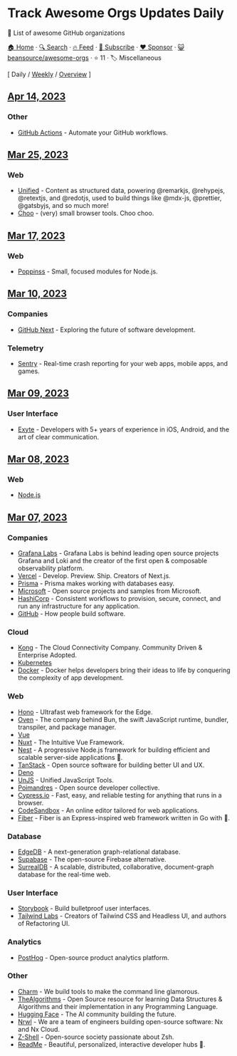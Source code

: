 # Track Awesome Orgs Updates Daily

🥰 List of awesome GitHub organizations

[🏠 Home](/README.md) · [🔍 Search](https://www.trackawesomelist.com/search/) · [🔥 Feed](https://www.trackawesomelist.com/beansource/awesome-orgs/rss.xml) · [📮 Subscribe](https://trackawesomelist.us17.list-manage.com/subscribe?u=d2f0117aa829c83a63ec63c2f&id=36a103854c) · [❤️  Sponsor](https://github.com/sponsors/theowenyoung) · [😺 beansource/awesome-orgs](https://github.com/beansource/awesome-orgs) · ⭐ 11 · 🏷️ Miscellaneous

[ Daily / [Weekly](/content/beansource/awesome-orgs/week/README.md) / [Overview](/content/beansource/awesome-orgs/readme/README.md) ]

## [Apr 14, 2023](/content/2023/04/14/README.md)

### Other

*   [GitHub Actions](https://github.com/actions) - Automate your GitHub workflows.

## [Mar 25, 2023](/content/2023/03/25/README.md)

### Web

*   [Unified](https://github.com/unifiedjs) - Content as structured data, powering @remarkjs, @rehypejs, @retextjs, and @redotjs, used to build things like @mdx-js, @prettier, @gatsbyjs, and so much more!
*   [Choo](https://github.com/choojs) - (very) small browser tools. Choo choo.

## [Mar 17, 2023](/content/2023/03/17/README.md)

### Web

*   [Poppinss](https://github.com/poppinss) - Small, focused modules for Node.js.

## [Mar 10, 2023](/content/2023/03/10/README.md)

### Companies

*   [GitHub Next](https://github.com/githubnext) - Exploring the future of software development.

### Telemetry

*   [Sentry](https://github.com/getsentry) - Real-time crash reporting for your web apps, mobile apps, and games.

## [Mar 09, 2023](/content/2023/03/09/README.md)

### User Interface

*   [Exyte](https://github.com/exyte) - Developers with 5+ years of experience in iOS, Android, and the art of clear communication.

## [Mar 08, 2023](/content/2023/03/08/README.md)

### Web

*   [Node.js](https://github.com/nodejs)

## [Mar 07, 2023](/content/2023/03/07/README.md)

### Companies

*   [Grafana Labs](https://github.com/grafana) - Grafana Labs is behind leading open source projects Grafana and Loki and the creator of the first open & composable observability platform.
*   [Vercel](https://github.com/vercel) - Develop. Preview. Ship. Creators of Next.js.
*   [Prisma](https://github.com/prisma) - Prisma makes working with databases easy.
*   [Microsoft](https://github.com/microsoft) - Open source projects and samples from Microsoft.
*   [HashiCorp](https://github.com/hashicorp) - Consistent workflows to provision, secure, connect, and run any infrastructure for any application.
*   [GitHub](https://github.com/github) - How people build software.

### Cloud

*   [Kong](https://github.com/Kong) - The Cloud Connectivity Company. Community Driven & Enterprise Adopted.
*   [Kubernetes](https://github.com/kubernetes)
*   [Docker](https://github.com/docker) - Docker helps developers bring their ideas to life by conquering the complexity of app development.

### Web

*   [Hono](https://github.com/honojs) - Ultrafast web framework for the Edge.
*   [Oven](https://github.com/oven-sh) - The company behind Bun, the swift JavaScript runtime, bundler, transpiler, and package manager.
*   [Vue](https://github.com/vuejs)
*   [Nuxt](https://github.com/nuxt) - The Intuitive Vue Framework.
*   [Nest](https://github.com/nestjs) - A progressive Node.js framework for building efficient and scalable server-side applications 🚀.
*   [TanStack](https://github.com/TanStack) - Open source software for building better UI and UX.
*   [Deno](https://github.com/denoland)
*   [UnJS](https://github.com/unjs) - Unified JavaScript Tools.
*   [Poimandres](https://github.com/pmndrs) - Open source developer collective.
*   [Cypress.io](https://github.com/cypress-io) - Fast, easy, and reliable testing for anything that runs in a browser.
*   [CodeSandbox](https://github.com/codesandbox) - An online editor tailored for web applications.
*   [Fiber](https://github.com/gofiber) - Fiber is an Express-inspired web framework written in Go with 💖.

### Database

*   [EdgeDB](https://github.com/edgedb) - A next-generation graph-relational database.
*   [Supabase](https://github.com/supabase) - The open-source Firebase alternative.
*   [SurrealDB](https://github.com/surrealdb) - A scalable, distributed, collaborative, document-graph database for the real-time web.

### User Interface

*   [Storybook](https://github.com/storybookjs) - Build bulletproof user interfaces.
*   [Tailwind Labs](https://github.com/tailwindlabs) - Creators of Tailwind CSS and Headless UI, and authors of Refactoring UI.

### Analytics

*   [PostHog](https://github.com/PostHog) - Open-source product analytics platform.

### Other

*   [Charm](https://github.com/charmbracelet) - We build tools to make the command line glamorous.
*   [TheAlgorithms](https://github.com/thealgorithms) - Open Source resource for learning Data Structures & Algorithms and their implementation in any Programming Language.
*   [Hugging Face](https://github.com/huggingface) - The AI community building the future.
*   [Nrwl](https://github.com/nrwl) - We are a team of engineers building open-source software: Nx and Nx Cloud.
*   [Z-Shell](https://github.com/z-shell) - Open-source society passionate about Zsh.
*   [ReadMe](https://github.com/readmeio) - Beautiful, personalized, interactive developer hubs 🦉.